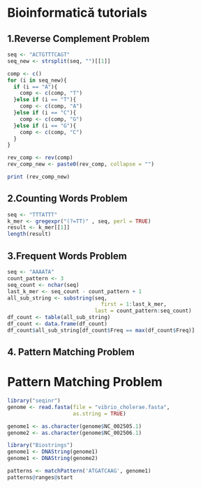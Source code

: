 # Bioinformatică tutorials

## 1.Reverse Complement Problem

```R
seq <- "ACTGTTTCAGT"
seq_new <- strsplit(seq, "")[[1]]

comp <- c()
for (i in seq_new){
  if (i == "A"){
    comp <- c(comp, "T")
  }else if (i == "T"){
    comp <- c(comp, "A")
  }else if (i == "C"){
    comp <- c(comp, "G")
  }else if (i == "G"){
    comp <- c(comp, "C")
  }
}

rev_comp <- rev(comp)
rev_comp_new <- paste0(rev_comp, collapse = "")

print (rev_comp_new)
```
## 2.Counting Words Problem

```R
seq <- "TTTATTT"
k_mer <- gregexpr("(?=TT)" , seq, perl = TRUE)
result <- k_mer[[1]]
length(result)
```
## 3.Frequent Words Problem

```R
seq <- "AAAATA" 
count_pattern <- 3
seq_count <- nchar(seq)
last_k_mer <- seq_count - count_pattern + 1
all_sub_string <- substring(seq, 
                              first = 1:last_k_mer,
                            last = count_pattern:seq_count)
df_count <- table(all_sub_string)
df_count <- data.frame(df_count)
df_count$all_sub_string[df_count$Freq == max(df_count$Freq)]
```
## 4. Pattern Matching Problem


# Pattern Matching Problem

```R
library("seqinr")
genome <- read.fasta(file = "vibrio_cholerae.fasta",
                     as.string = TRUE)

genome1 <- as.character(genome$NC_002505.1)
genome2 <- as.character(genome$NC_002506.1)

library("Biostrings")
genome1 <- DNAString(genome1)
genome1 <- DNAString(genome2)

patterns <- matchPattern('ATGATCAAG', genome1)
patterns@ranges@start
```
